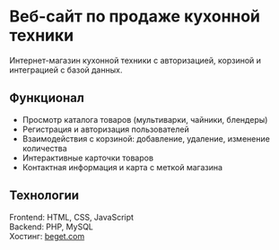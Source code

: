 # Веб-сайт по продаже кухонной техники

Интернет-магазин кухонной техники с авторизацией, корзиной и интеграцией с базой данных.  

## Функционал
- Просмотр каталога товаров (мультиварки, чайники, блендеры)
- Регистрация и авторизация пользователей
- Взаимодействия с корзиной: добавление, удаление, изменение количества
- Интерактивные карточки товаров
- Контактная информация и карта с меткой магазина

## Технологии
Frontend: HTML, CSS, JavaScript  
Backend: PHP, MySQL  
Хостинг: [beget.com](https://beget.com/)
